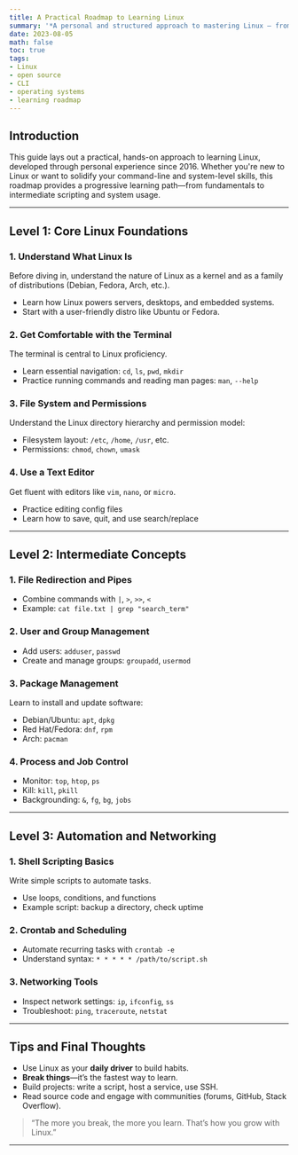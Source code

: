 ```yaml
---
title: A Practical Roadmap to Learning Linux
summary: '*A personal and structured approach to mastering Linux — from command-line basics to user management and scripting — shared from first-hand learning experience.*'
date: 2023-08-05
math: false
toc: true
tags:
- Linux
- open source
- CLI
- operating systems
- learning roadmap
---
```


## Introduction

This guide lays out a practical, hands-on approach to learning Linux, developed through personal experience since 2016. Whether you're new to Linux or want to solidify your command-line and system-level skills, this roadmap provides a progressive learning path—from fundamentals to intermediate scripting and system usage.

---

## Level 1: Core Linux Foundations

### 1. Understand What Linux Is

Before diving in, understand the nature of Linux as a kernel and as a family of distributions (Debian, Fedora, Arch, etc.).

- Learn how Linux powers servers, desktops, and embedded systems.
- Start with a user-friendly distro like Ubuntu or Fedora.

### 2. Get Comfortable with the Terminal

The terminal is central to Linux proficiency.

- Learn essential navigation: `cd`, `ls`, `pwd`, `mkdir`
- Practice running commands and reading man pages: `man`, `--help`

### 3. File System and Permissions

Understand the Linux directory hierarchy and permission model:

- Filesystem layout: `/etc`, `/home`, `/usr`, etc.
- Permissions: `chmod`, `chown`, `umask`

### 4. Use a Text Editor

Get fluent with editors like `vim`, `nano`, or `micro`.

- Practice editing config files
- Learn how to save, quit, and use search/replace

---

## Level 2: Intermediate Concepts

### 1. File Redirection and Pipes

- Combine commands with `|`, `>`, `>>`, `<`
- Example: `cat file.txt | grep "search_term"`

### 2. User and Group Management

- Add users: `adduser`, `passwd`
- Create and manage groups: `groupadd`, `usermod`

### 3. Package Management

Learn to install and update software:

- Debian/Ubuntu: `apt`, `dpkg`
- Red Hat/Fedora: `dnf`, `rpm`
- Arch: `pacman`

### 4. Process and Job Control

- Monitor: `top`, `htop`, `ps`
- Kill: `kill`, `pkill`
- Backgrounding: `&`, `fg`, `bg`, `jobs`

---

## Level 3: Automation and Networking

### 1. Shell Scripting Basics

Write simple scripts to automate tasks.

- Use loops, conditions, and functions
- Example script: backup a directory, check uptime

### 2. Crontab and Scheduling

- Automate recurring tasks with `crontab -e`
- Understand syntax: `* * * * * /path/to/script.sh`

### 3. Networking Tools

- Inspect network settings: `ip`, `ifconfig`, `ss`
- Troubleshoot: `ping`, `traceroute`, `netstat`

---

## Tips and Final Thoughts

- Use Linux as your **daily driver** to build habits.
- **Break things**—it’s the fastest way to learn.
- Build projects: write a script, host a service, use SSH.
- Read source code and engage with communities (forums, GitHub, Stack Overflow).

> “The more you break, the more you learn. That’s how you grow with Linux.”

---